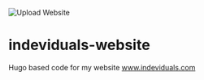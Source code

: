 ![Upload Website](https://github.com/agerro/indeviduals-website/workflows/Upload%20Website/badge.svg?branch=master)

# indeviduals-website
Hugo based code for my website www.indeviduals.com

